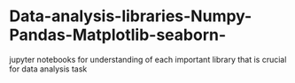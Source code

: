 # Data-analysis-libraries-Numpy-Pandas-Matplotlib-seaborn-
jupyter notebooks for understanding of each important library that is crucial for data analysis task
